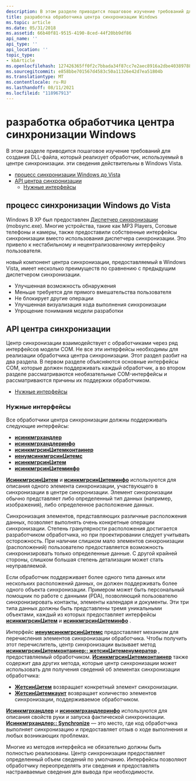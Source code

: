 ```yaml
---
description: В этом разделе приводится пошаговое изучение требований для создания DLL-файла, который реализует обработчик, используемый в центре синхронизации. эти сведения действительны в Windows Vista.
title: разработка обработчика центра синхронизации Windows
ms.topic: article
ms.date: 05/31/2018
ms.assetid: 66b40f81-9515-4190-8ced-44f20bb9df86
api_name: ''
api_type: ''
api_location: ''
topic_type:
- kbArticle
ms.openlocfilehash: 127426365ff0f2c7bbada34f87cc7e2aec8916a2dbe4038978835aa61b179cf6
ms.sourcegitcommit: e858bbe701567d4583c50a11326e42d7ea51804b
ms.translationtype: MT
ms.contentlocale: ru-RU
ms.lasthandoff: 08/11/2021
ms.locfileid: "118967913"
---
```

# <a name="developing-a-windows-sync-center-handler"></a>разработка обработчика центра синхронизации Windows

В этом разделе приводится пошаговое изучение требований для создания DLL-файла, который реализует обработчик, используемый в центре синхронизации. эти сведения действительны в Windows Vista.

-   [процесс синхронизации Windows до Vista](#the-windows-synchronization-experience-before-vista)
-   [API центра синхронизации](#sync-center-apis)
    -   [Нужные интерфейсы](#essential-interfaces)

## <a name="the-windows-synchronization-experience-before-vista"></a>процесс синхронизации Windows до Vista

Windows В XP был предоставлен [Диспетчер синхронизации](syncmgr-start-page.md) (mobsync.exe). Многие устройства, такие как MP3 Players, Сотовые телефоны и камеры, также предоставили собственные интерфейсы синхронизации вместо использования диспетчера синхронизации. Это привело к нестабильному и нецентрализованному интерфейсу пользователя.

новый компонент центра синхронизации, предоставляемый в Windows Vista, имеет несколько преимуществ по сравнению с предыдущим диспетчером синхронизации.

-   Улучшенная возможность обнаружения
-   Меньше требуется для прямого вмешательства пользователя
-   Не блокирует другие операции
-   Улучшенная визуализация хода выполнения синхронизации
-   Упрощение понимания модели разработки

## <a name="sync-center-apis"></a>API центра синхронизации

Центр синхронизации взаимодействует с обработчиками через ряд интерфейсов модели COM. Не все эти интерфейсы необходимы для реализации обработчика центра синхронизации. Этот раздел разбит на два раздела. В первом разделе объясняются основные интерфейсы COM, которые должен поддерживать каждый обработчик, а во втором разделе рассматриваются необязательные COM-интерфейсы и рассматриваются причины их поддержки обработчиком.

-   [Нужные интерфейсы](#essential-interfaces)

### <a name="essential-interfaces"></a>Нужные интерфейсы

Все обработчики центра синхронизации должны поддерживать следующие интерфейсы:

-   [**исинкмгрхандлер**](/windows/desktop/api/Syncmgr/nn-syncmgr-isyncmgrhandler)
-   [**исинкмгрхандлеринфо**](/windows/desktop/api/Syncmgr/nn-syncmgr-isyncmgrhandlerinfo)
-   [**исинкмгрсинЦитемконтаинер**](/windows/desktop/api/Syncmgr/nn-syncmgr-isyncmgrsyncitemcontainer)
-   [**иенумсинкмгрсинЦитемс**](/windows/desktop/api/Syncmgr/nn-syncmgr-ienumsyncmgrsyncitems)
-   [**исинкмгрсинЦитем**](/windows/desktop/api/Syncmgr/nn-syncmgr-isyncmgrsyncitem)
-   [**исинкмгрсинЦитеминфо**](/windows/desktop/api/Syncmgr/nn-syncmgr-isyncmgrsynciteminfo)

[**ИсинкмгрсинЦитем**](/windows/desktop/api/Syncmgr/nn-syncmgr-isyncmgrsyncitem) и [**исинкмгрсинЦитеминфо**](/windows/desktop/api/Syncmgr/nn-syncmgr-isyncmgrsynciteminfo) используются для описания одного элемента синхронизации, участвующего в синхронизации в центре синхронизации. Элемент синхронизации обычно представляет либо определенный тип данных (например, изображения), либо определенное расположение данных.

Синхронизация элементов, представляющих различные расположения данных, позволяет выполнять очень конкретные операции синхронизации. Степень гранулярности расположения достигается разработчиком обработчика, но при проектировании следует учитывать осторожность. При наличии слишком мало элементов синхронизации (расположений) пользователю предоставляется возможность синхронизировать только определенные данные. С другой крайней стороны, слишком большая степень детализации может стать неуправляемой.

Если обработчик поддерживает более одного типа данных или нескольких расположений данных, он должен поддерживать более одного объекта синхронизации. Примером может быть персональный помощник по работе с данными (PDA), позволяющий пользователю синхронизировать контакты, элементы календаря и документы. Эти три типа данных должны быть представлены тремя уникальными объектами, каждый из которых предоставляет интерфейсы [**исинкмгрсинЦитем**](/windows/desktop/api/Syncmgr/nn-syncmgr-isyncmgrsyncitem) и [**исинкмгрсинЦитеминфо**](/windows/desktop/api/Syncmgr/nn-syncmgr-isyncmgrsynciteminfo) .

Интерфейс [**иенумсинкмгрсинЦитемс**](/windows/desktop/api/Syncmgr/nn-syncmgr-ienumsyncmgrsyncitems) предоставляет механизм для перечисления элементов синхронизации обработчика. Чтобы получить этот перечислитель, центр синхронизации вызывает метод [**исинкмгрсинЦитемконтаинер:: жетсинЦитеменумератор**](/windows/desktop/api/Syncmgr/nf-syncmgr-isyncmgrsyncitemcontainer-getsyncitemenumerator) , предоставляемый обработчиком. [**ИсинкмгрсинЦитемконтаинер**](/windows/desktop/api/Syncmgr/nn-syncmgr-isyncmgrsyncitemcontainer) также содержит два других метода, которые центр синхронизации может использовать для получения сведений об элементах синхронизации обработчика:

-   [**ЖетсинЦитем**](/windows/desktop/api/Syncmgr/nf-syncmgr-isyncmgrsyncitemcontainer-getsyncitem) возвращает конкретный элемент синхронизации.
-   [**ЖетсинЦитемкаунт**](/windows/desktop/api/Syncmgr/nf-syncmgr-isyncmgrsyncitemcontainer-getsyncitemcount) возвращает количество элементов синхронизации, поддерживаемое обработчиком.

[**Исинкмгрхандлер**](/windows/desktop/api/Syncmgr/nn-syncmgr-isyncmgrhandler) и [**исинкмгрхандлеринфо**](/windows/desktop/api/Syncmgr/nn-syncmgr-isyncmgrhandlerinfo) используются для описания свойств руки и запуска фактической синхронизации. [**Исинкмгрхандлер:: Synchronize**](/windows/desktop/api/Syncmgr/nf-syncmgr-isyncmgrhandler-synchronize) — это место, где код обработчика выполняет синхронизацию и предоставляет отзыв о ходе выполнения и любых возникающих проблемах.

Многие из методов интерфейса не обязательно должны быть полностью реализованы. Центр синхронизации предоставляет определенный объем сведений по умолчанию. Интерфейсы позволяют обработчику переопределять эти сведения и предоставлять настраиваемые сведения для вывода при необходимости.

 

 



